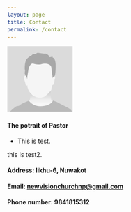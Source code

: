 ```yaml
---
layout: page
title: Contact 
permalink: /contact 
---
```



<style>
h2 {
    color: green;
    font-weight:700;
    font-size: 30px;
}


</style>

![pastor's potrait](/assets/img/potrait.png)

#### The potrait of Pastor

- This is test.

<div class="h2">
    
 this is test2.
    
</div>


#### Address: likhu-6, Nuwakot

#### Email: newvisionchurchnp@gmail.com

#### Phone number: 9841815312
